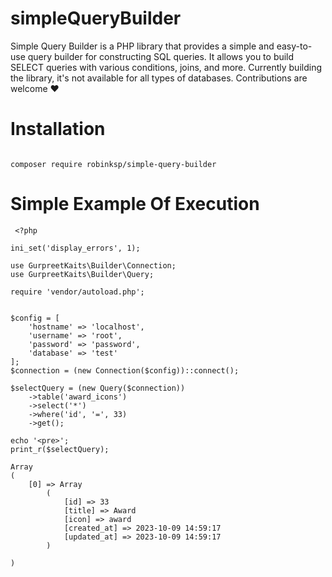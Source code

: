 
# simpleQueryBuilder

Simple Query Builder is a PHP library that provides a simple and easy-to-use query builder for constructing SQL queries. It allows you to build SELECT queries with various conditions, joins, and more. Currently building the library, it's not available for all types of databases. Contributions are welcome ❤️

# Installation

```
 
composer require robinksp/simple-query-builder 

```
# Simple Example Of Execution

```
 <?php

ini_set('display_errors', 1);

use GurpreetKaits\Builder\Connection;
use GurpreetKaits\Builder\Query;

require 'vendor/autoload.php';


$config = [
    'hostname' => 'localhost',
    'username' => 'root',
    'password' => 'password',
    'database' => 'test'
];
$connection = (new Connection($config))::connect();

$selectQuery = (new Query($connection))
    ->table('award_icons')
    ->select('*')
    ->where('id', '=', 33)
    ->get();

echo '<pre>';
print_r($selectQuery);

Array
(
    [0] => Array
        (
            [id] => 33
            [title] => Award
            [icon] => award
            [created_at] => 2023-10-09 14:59:17
            [updated_at] => 2023-10-09 14:59:17
        )

)


```
